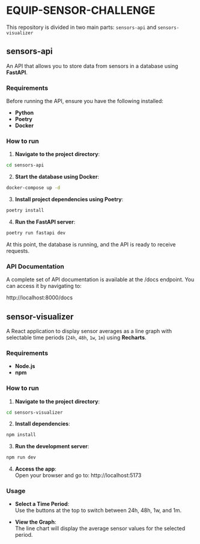 # EQUIP-SENSOR-CHALLENGE
This repository is divided in two main parts: `sensors-api` and `sensors-visualizer`

## sensors-api

An API that allows you to store data from sensors in a database using **FastAPI**.

### Requirements

Before running the API, ensure you have the following installed:

- **Python**
- **Poetry**
- **Docker**

### How to run

1. **Navigate to the project directory**:
```bash
cd sensors-api
```

2. **Start the database using Docker**:
```bash
docker-compose up -d
```

3. **Install project dependencies using Poetry**:
```bash
poetry install
```

4. **Run the FastAPI server**:
```bash
poetry run fastapi dev
```

At this point, the database is running, and the API is ready to receive requests.

### API Documentation

A complete set of API documentation is available at the /docs endpoint. You can access it by navigating to:

http://localhost:8000/docs


## sensor-visualizer

A React application to display sensor averages as a line graph with selectable time periods (`24h`, `48h`, `1w`, `1m`) using **Recharts**.

### Requirements
- **Node.js**
- **npm**

### How to run
1. **Navigate to the project directory**:
```bash
cd sensors-visualizer
```

2. **Install dependencies**:
```bash
npm install
```

3. **Run the development server**:
```bash
npm run dev
```

4. **Access the app**: <br/>
Open your browser and go to:
http://localhost:5173


### Usage
- **Select a Time Period**: <br/>
Use the buttons at the top to switch between 24h, 48h, 1w, and 1m.

- **View the Graph**: <br/>
The line chart will display the average sensor values for the selected period.